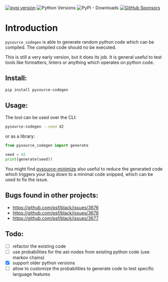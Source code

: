 [![pypi version](https://img.shields.io/pypi/v/pysource-codegen.svg)](https://pypi.org/project/pysource-codegen/)
![Python Versions](https://img.shields.io/pypi/pyversions/pysource-codegen)
![PyPI - Downloads](https://img.shields.io/pypi/dw/pysource-codegen)
[![GitHub Sponsors](https://img.shields.io/github/sponsors/15r10nk)](https://github.com/sponsors/15r10nk)

# Introduction


`pysource_codegen` is able to generate random python code which can be compiled.
The compiled code should no be executed.

This is still a very early version, but it does its job.
It is general useful to test tools like formatters, linters or anything which operates on python code.

## Install:
``` bash
pip install pysource-codegen
```

## Usage:

The tool can be used over the CLI:

``` bash
pysource-codegen --seed 42
```

or as a library:

``` python
from pysource_codegen import generate

seed = 42
print(generate(seed))
```

You might find [pysource-minimize](https://github.com/15r10nk/pysource-minimize) also useful
to reduce the generated code which triggers your bug down to a minimal code snipped,
which can be used to fix the issue.

## Bugs found in other projects:

* https://github.com/psf/black/issues/3676
* https://github.com/psf/black/issues/3678
* https://github.com/psf/black/issues/3677

## Todo:

* [ ] refactor the existing code
* [ ] use probabilities for the ast-nodes from existing python code (use markov chains)
* [x] support older python versions
* [ ] allow to customize the probabilities to generate code to test specific language features
